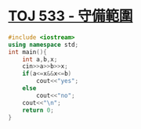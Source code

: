 # [TOJ 533 - 守備範圍](https://toj.tfcis.org/oj/pro/533/)
```cpp
#include <iostream>
using namespace std;
int main(){
    int a,b,x;
	cin>>a>>b>>x;
	if(a<=x&&x<=b)
		cout<<"yes";
	else
		cout<<"no";
	cout<<"\n";
    return 0;
}
```
